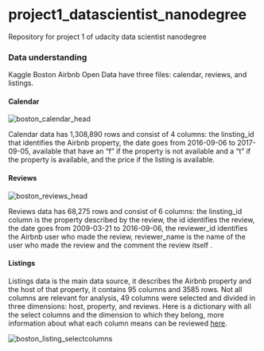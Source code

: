 # project1_datascientist_nanodegree
Repository for project 1 of udacity data scientist nanodegree

### Data understanding

Kaggle Boston Airbnb Open Data have three files: calendar, reviews, and listings. 

#### Calendar

![boston_calendar_head](https://user-images.githubusercontent.com/50749963/215360076-460b34e9-4f3d-467c-922f-025498c98285.jpg)

Calendar data has 1,308,890 rows and consist of 4 columns: the linsting_id that identifies the Airbnb property, the date goes from 2016-09-06 to 2017-09-05, available that have an “f” if the property is not available and a “t” if the property is available, and the price if the listing is available.

#### Reviews

![boston_reviews_head](https://user-images.githubusercontent.com/50749963/215360106-503164dc-163b-4b5f-b27c-ef3344f8e9e4.jpg)

Reviews data has 68,275 rows and consist of 6 columns: the linsting_id  column is the property described by the review, the id identifies the review, the date goes from 2009-03-21 to 2016-09-06, the reviewer_id identifies the Airbnb user who made the review, reviewer_name is the name  of the user who made the review and the comment the review itself .

#### Listings

Listings data is the main data source, it describes the Airbnb property and the host of that property, it contains 95 columns and 3585 rows. Not all columns are relevant for analysis, 49 columns were selected and divided in three dimensions: host, property, and reviews. 
Here is a dictionary with all the select columns and the dimension to which they belong, more information about what each column means can be reviewed [here](http://insideairbnb.com/get-the-data/).

![boston_listing_selectcolumns](https://user-images.githubusercontent.com/50749963/215360160-3a9e9d7e-95da-48ab-bc11-38e9a3954ba0.jpg)
